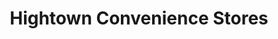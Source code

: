 ---
title: "Hightown Convenience Stores"
url: /castleford/hightown-convenience-stores/
shop: Lebensmittel
---